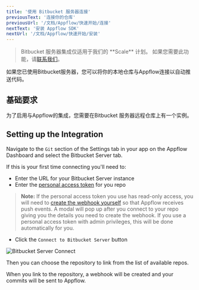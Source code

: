 ```yaml
---
title: '使用 Bitbucket 服务器连接'
previousText: '连接你的仓库'
previousUrl: '/文档/Appflow/快速开始/连接'
nextText: '安装 Appflow SDK'
nextUrl: '/文档/Appflow/快速开始/安装'
---
```


<blockquote>
  <p>Bitbucket 服务器集成仅适用于我们的 **Scale** 计划。
  如果您需要此功能，请<a href="/sales">联系我们</a>。
  </p>
</blockquote>

如果您已使用Bitbucket服务器，您可以将你的本地仓库与Appflow连接以自动推送代码。

## 基础要求

为了启用与Appflow的集成，您需要在Bitbucket 服务器远程仓库上有一个实例。

## Setting up the Integration

Navigate to the `Git` section of the Settings tab in your app on the Appflow Dashboard and select the Bitbucket Server tab.

If this is your first time connecting you'll need to:

* Enter the URL for your Bitbucket Server instance
* Enter the [personal access token](https://confluence.atlassian.com/bitbucketserver/personal-access-tokens-939515499.html) for you repo

<blockquote>
  <p>
    <b>Note:</b> If the personal access token you use has read-only access,
    you will need to <a href="https://confluence.atlassian.com/bitbucketserver/managing-webhooks-in-bitbucket-server-938025878.html" target="_blank">
    create the webhook yourself</a> so that Appflow receives push events.
    A modal will pop up after you connect to your repo giving you the details you need to create the webhook.
    If you use a personal access token with admin privileges, this will be done
    automatically for you.
  </p>
</blockquote>

* Click the `Connect to Bitbucket Server` button

![Bitbucket Server Connect](/docs/assets/img/appflow/bitbucket-server-connect-app.png)

Then you can choose the repository to link from the list of available repos.

When you link to the repository, a webhook will be created and your commits will be sent to Appflow.